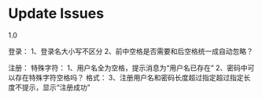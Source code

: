 # Update Issues

1.0

登录：
1、登录名大小写不区分
2、前中空格是否需要和后空格统一成自动忽略？

注册：
 特殊字符：
 1、用户名全为空格，提示消息为“用户名已存在”
 2、密码中可以存在特殊字符空格吗？
 格式：
 3、注册用户名和密码长度超过指定超过指定长度不提示，显示“注册成功”